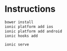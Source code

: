 # Instructions

```bash
bower install
ionic platform add ios
ionic platform add android
ionic hooks add

ionic serve
```